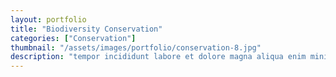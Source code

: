 ```yaml
---
layout: portfolio
title: "Biodiversity Conservation"
categories: ["Conservation"]
thumbnail: "/assets/images/portfolio/conservation-8.jpg"
description: "tempor incididunt labore et dolore magna aliqua enim minim veniam quis nostrud exercitation ullamco laboris nisi aliquip commodo consequat.duis aute irure"
---
```

